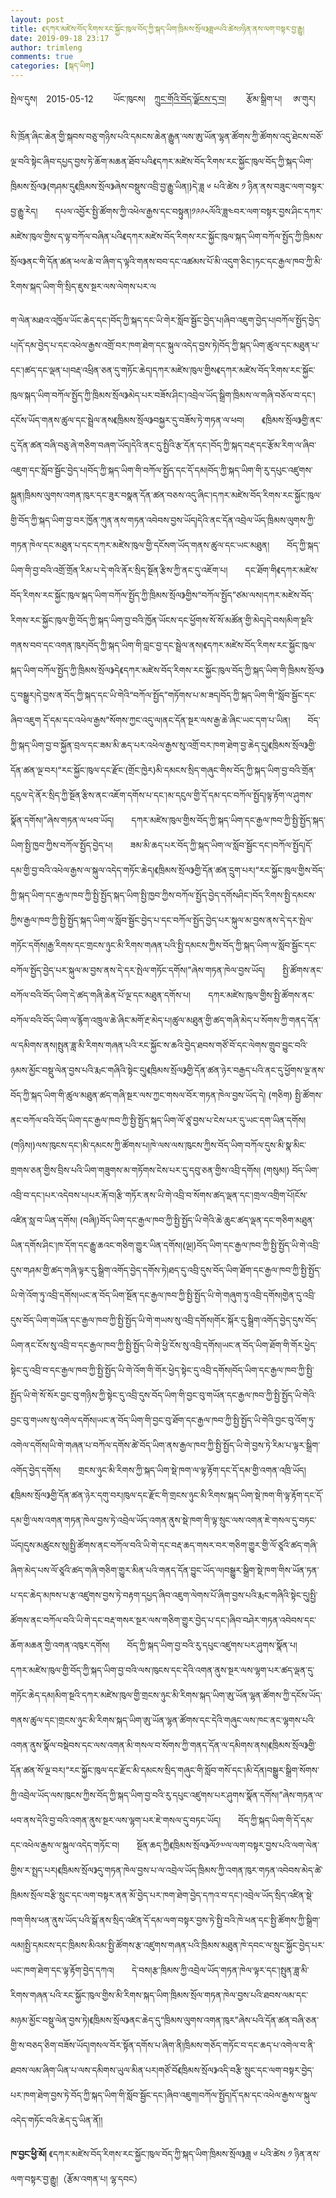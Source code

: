 ```yaml
---
layout: post
title: 《དཀར་མཛེས་བོད་རིགས་རང་སྐྱོང་ཁུལ་བོད་ཀྱི་སྐད་ཡིག་ཁྲིམས་སྲོལ》ཟླ༦པའི་ཚེས༡ཉིན་ནས་ལག་བསྟར་བྱ་རྒྱུ།
date: 2019-09-18 23:17
author: trimleng
comments: true
categories: [སྐད་ཡིག]
---
```

<!-- wp:paragraph -->
<p>

སྤེལ་དུས།　2015-05-12　　 ཡོང་ཁུངས།　<a href="http://tb.tibet.cn/">ཀྲུང་གོའི་བོད་ལྗོངས་དྲ་བ།</a>　　 རྩོམ་སྒྲིག་པ། 　ཨ་གུར། 　<br>སི་ཁྲོན་ཞིང་ཆེན་གྱི་སྐབས་བཅུ་གཉིས་པའི་དམངས་ཆེན་རྒྱུན་ལས་ཨུ་ཡོན་ལྷན་ཚོགས་ཀྱི་ཚོགས་འདུ་ཐེངས་བཅོ་ལྔ་བའི་སྟེང་ཞིབ་དཔྱད་བྱས་ཏེ་ཆོག་མཆན་ཐོབ་པའི《དཀར་མཛེས་བོད་རིགས་རང་སྐྱོང་ཁུལ་བོད་ཀྱི་སྐད་ཡིག་ཁྲིམས་སྲོལ》(གཤམ་དུ《ཁྲིམས་སྲོལ》ཞེས་བསྡུས་འབྲི་བྱ་རྒྱུ་ཡིན།)དེ་ཟླ ༦ པའི་ཚེས ༡ ཉིན་ནས་བཟུང་ལག་བསྟར་བྱ་རྒྱུ་རེད།　　དཔལ་འབྱོར་སྤྱི་ཚོགས་ཀྱི་འཕེལ་རྒྱས་དང་བསྟུན།༡༩༩༨ལོའི་ཟླ༤བར་ལག་བསྟར་བྱས་ཤིང་དཀར་མཛེས་ཁུལ་གྱིས་ད་ལྟ་བཀོལ་བཞིན་པའི《དཀར་མཛེས་བོད་རིགས་རང་སྐྱོང་ཁུལ་སྐད་ཡིག་བཀོལ་སྤྱོད་ཀྱི་ཁྲིམས་སྲོལ》ནང་གི་དོན་ཚན་ཕལ་ཆེ་བ་ཞིག་ད་ལྟའི་གནས་བབ་དང་འཚམས་པོ་མི་འདུག་ཅིང་།ཏང་དང་རྒྱལ་ཁབ་ཀྱི་མི་རིགས་སྐད་ཡིག་གི་སྲིད་ཇུས་སྔར་ལས་ལེགས་པར་ལ</p>
<!-- /wp:paragraph -->

<!-- wp:more -->
<!--more-->
<!-- /wp:more -->

<!-- wp:paragraph -->
<p>ག་ལེན་མཐའ་འཁྱོལ་ཡོང་ཆེད་དང་།བོད་ཀྱི་སྐད་དང་ཡི་གེར་སློབ་སྦྱོང་བྱེད་པ།ཞིབ་འཇུག་བྱེད་པ།བཀོལ་སྤྱོད་བྱེད་པ།དོ་དམ་བྱེད་པ་དང་འཕེལ་རྒྱས་འགྲོ་བར་ཁག་ཐེག་དང་སྐུལ་འདེད་བྱས་ཏེ།བོད་ཀྱི་སྐད་ཡིག་ཚུལ་དང་མཐུན་པ་དང་།ཚད་དང་ལྡན་པ།བརྡ་འཕྲིན་ཅན་དུ་གཏོང་ཆེད།དཀར་མཛེས་ཁུལ་གྱིས《དཀར་མཛེས་བོད་རིགས་རང་སྐྱོང་ཁུལ་སྐད་ཡིག་བཀོལ་སྤྱོད་ཀྱི་ཁྲིམས་སྲོལ》མེད་པར་བཟོས་ཤིང་།འབྲེལ་ཡོད་སྒྲིག་ཁྲིམས་ལ་གཞི་བཅོལ་བ་དང་།དངོས་ཡོད་གནས་ཚུལ་དང་སྦྲེལ་ནས《ཁྲིམས་སྲོལ》བསྐྱར་དུ་བཟོས་ཏེ་གཏན་ལ་ཕབ།　　《ཁྲིམས་སྲོལ》གྱི་ནང་དུ་དོན་ཚན་བཞི་བཅུ་ཞེ་གཅིག་བཞག་ཡོད།དེའི་ནང་དུ་སྤྱིའི་རྩ་དོན་དང་།བོད་ཀྱི་སྐད་བརྡ་དང་རྩོམ་རིག་ལ་ཞིབ་འཇུག་དང་སློབ་སྦྱོང་བྱེད་པ།བོད་ཀྱི་སྐད་ཡིག་གི་བཀོལ་སྤྱོད་དང་དོ་དམ།བོད་ཀྱི་སྐད་ཡིག་གི་རུ་དཔུང་འཛུགས་སྐྲུན།ཁྲིམས་ལུགས་འགན་ཁུར་དང་ཟུར་བསྣན་དོན་ཚན་བཅས་འདུ་ཞིང་།དཀར་མཛེས་བོད་རིགས་རང་སྐྱོང་ཁུལ་གྱི་བོད་ཀྱི་སྐད་ཡིག་བྱ་བར་ཁྱོན་ཀུན་ནས་གཏན་འབེབས་བྱས་ཡོད།དེའི་ནང་དོན་འབྲེལ་ཡོད་ཁྲིམས་ལུགས་ཀྱི་གཏན་ཁེལ་དང་མཐུན་པ་དང་དཀར་མཛེས་ཁུལ་གྱི་དངོསག་ཡོད་གནས་ཚུལ་དང་ཡང་མཐུན།　　བོད་ཀྱི་སྐད་ཡིག་གི་བྱ་བའི་འགྲོ་གྲོན་རིམ་པ་དེ་གའི་ནོར་སྲིད་སྔོན་རྩིས་ཀྱི་ནང་དུ་འཇོག་པ།　　དང་ཐོག་གི《དཀར་མཛེས་བོད་རིགས་རང་སྐྱོང་ཁུལ་སྐད་ཡིག་བཀོལ་སྤྱོད་ཀྱི་ཁྲིམས་སྲོལ》གྱིས“བཀོལ་སྤྱོད”ཙམ་ལས།དཀར་མཛེས་བོད་རིགས་རང་སྐྱོང་ཁུལ་གྱི་བོད་ཀྱི་སྐད་ཡིག་བྱ་བའི་ཁྱོན་ཡོངས་དང་ཕྱོགས་སོ་སོ་མཚོན་གྱི་མེད།དེ་བས།མིག་སྔའི་གནས་བབ་དང་འགན་ཁུར།བོད་ཀྱི་སྐད་ཡིག་གི་བླང་བྱ་དང་སྦྲེལ་ནས།《དཀར་མཛེས་བོད་རིགས་རང་སྐྱོང་ཁུལ་སྐད་ཡིག་བཀོལ་སྤྱོད་ཀྱི་ཁྲིམས་སྲོལ》དེ《དཀར་མཛེས་བོད་རིགས་རང་སྐྱོང་ཁུལ་བོད་ཀྱི་སྐད་ཡིག་གི་ཁྲིམས་སྲོལ》དུ་བསྒྱུར།དེ་བྱས་ན་བོད་ཀྱི་སྐད་དང་ཡི་གེའི“བཀོལ་སྤྱོད”གཏོགས་པ་མ་ཟད།བོད་ཀྱི་སྐད་ཡིག་གི“སློབ་སྦྱོང་དང་ཞིབ་འཇུག དོ་དམ་དང་འཕེལ་རྒྱས”སོགས་ཀྱང་འདུ་ལ།ནང་དོན་སྔར་ལས་རྒྱ་ཆེ་ཞིང་ཡང་དག་པ་ཡིན།　　བོད་ཀྱི་སྐད་ཡིག་བྱ་བ་སྐྱོན་བྲལ་དང་ཟམ་མི་ཆད་པར་འཕེལ་རྒྱས་སུ་འགྲོ་བར་ཁག་ཐེག་བྱ་ཆེད་དུ།《ཁྲིམས་སྲོལ》གྱི་དོན་ཚན་ལྔ་བར།“རང་སྐྱོང་ཁུལ་དང་རྫོང་(གྲོང་ཁྱེར)མི་དམངས་སྲིད་གཞུང་གིས་བོད་ཀྱི་སྐད་ཡིག་བྱ་བའི་གྲོན་དངུལ་དེ་ནོར་སྲིད་ཀྱི་སྔོན་རྩིས་ནང་འཇོག་དགོས་པ་དང་།མ་དངུལ་གྱི་དོ་དམ་དང་བཀོལ་སྤྱོད།ལྟ་རྟོག་ལ་ཤུགས་སྣོན་དགོས།”ཞེས་གཏན་ལ་ཕབ་ཡོད།　　དཀར་མཛེས་ཁུལ་གྱིས་བོད་ཀྱི་སྐད་ཡིག་དང་རྒྱལ་ཁབ་ཀྱི་སྤྱི་སྤྱོད་སྐད་ཡིག་སྤྱི་ཁྱབ་ཀྱིས་བཀོལ་སྤྱོད་བྱེད་པ།　　ཟམ་མི་ཆད་པར་བོད་ཀྱི་སྐད་ཡིག་ལ་སློབ་སྦྱོང་དང་།བཀོལ་སྤྱོད།དོ་དམ་གྱི་བྱ་བའི་འཕེལ་རྒྱས་ལ་སྐུལ་འདེད་གཏོང་ཆེད།《ཁྲིམས་སྲོལ》གྱི་དོན་ཚན་དྲུག་པར།“རང་སྐྱོང་ཁུལ་གྱིས་བོད་ཀྱི་སྐད་ཡིག་དང་རྒྱལ་ཁབ་ཀྱི་སྤྱི་སྤྱོད་སྐད་ཡིག་སྤྱི་ཁྱབ་ཀྱིས་བཀོལ་སྤྱོད་བྱེད་དགོསཤིང་།བོད་རིགས་སྤྱི་དམངས་ཀྱིས་རྒྱལ་ཁབ་ཀྱི་སྤྱི་སྤྱོད་སྐད་ཡིག་ལ་སློབ་སྦྱོང་བྱེད་པ་དང་བཀོལ་སྤྱོད་བྱེད་པར་སྐུལ་མ་བྱས་ནས་དེ་དར་སྤེལ་གཏོང་དགོས།རྒྱ་རིགས་དང་གྲངས་ཉུང་མི་རིགས་གཞན་པའི་སྤྱི་དམངས་ཀྱིས་བོད་ཀྱི་སྐད་ཡིག་ལ་སློབ་སྦྱོང་དང་བཀོལ་སྤྱོད་བྱེད་པར་སྐུལ་མ་བྱས་ནས་དེ་དར་སྤེལ་གཏོང་དགོས།”ཞེས་གཏན་ཁེལ་བྱས་ཡོད།　　སྤྱི་ཚོགས་ནང་བཀོལ་བའི་བོད་ཡིག་དེ་ཚད་གཞི་ཆེན་པོ་ལྔ་དང་མཐུན་དགོས་པ།　　དཀར་མཛེས་ཁུལ་གྱིས་སྤྱི་ཚོགས་ནང་བཀོལ་བའི་བོད་ཡིག་ལ་རྙོག་འཁྲུལ་ཆེ་ཞིང་མགོ་རྔ་མེད་པ།ཚུལ་མཐུན་གྱི་ཚད་གཞི་མེད་པ་སོགས་ཀྱི་གནད་དོན་ལ་དམིགས་ནས།སྤུན་ཟླ་མི་རིགས་གཞན་པའི་རང་སྐྱོང་ས་ཆའི་བྱེད་ཐབས་གཙོ་བོ་དང་ལེགས་གྲུབ་བྱུང་བའི་ཉམས་མྱོང་བསྡུ་ལེན་བྱས་པའི་རྨང་གཞིའི་སྟེང་དུ།《ཁྲིམས་སྲོལ》གྱི་དོན་ཚན་ཉེར་བརྒྱད་པའི་ནང་དུ་ཕྱོགས་ལྔ་ནས་བོད་ཀྱི་སྐད་ཡིག་གི་ཚུལ་མཐུན་ཚད་གཞི་སྔར་ལས་ཀྱང་གསལ་བོར་གཏན་ཁེལ་བྱས་ཡོད་དེ། (གཅིག) སྤྱི་ཚོགས་ནང་བཀོལ་བའི་བོད་ཡིག་དང་རྒྱལ་ཁབ་ཀྱི་སྤྱི་སྤྱོད་སྐད་ཡིག་ལོ་ཙཱ་བྱས་པ་ངེས་པར་དུ་ཡང་དག་ཡིན་དགོས། (གཉིས།)ལས་ཁུངས་དང་།མི་དམངས་ཀྱི་ཚོགས་པ།ཁེ་ལས་ལས་ཁུངས་ཀྱིས་བོད་ཡིག་བཀོལ་དུས་མི་སྣ་མིང་གྲགས་ཅན་གྱིས་བྲིས་པའི་ཡིག་གཟུགས་མ་གཏོགས་ངེས་པར་དུ་དབུ་ཅན་གྱིས་འབྲི་དགོས། (གསུམ།) བོད་ཡིག་འབྲི་བ་དང་།པར་འདེབས་པ།པར་རྐོ་བ།རྩི་གཏོར་ནས་ཡི་གེ་འབྲི་བ་སོགས་ཚད་ལྡན་དང་།གྲལ་འགྲིག་པོ།ངོས་འཛིན་སླ་བ་ཡིན་དགོས། (བཞི།)བོད་ཡིག་དང་རྒྱལ་ཁབ་ཀྱི་སྤྱི་སྤྱོད་ཡི་གེའི་ཆེ་ཆུང་ཚད་ལྡན་དང་གཅིག་མཐུན་ཡིན་དགོས་ཤིང་།ཁ་དོག་དང་རྒྱུ་ཆའང་གཅིག་གྱུར་ཡིན་དགོས།(ལྔ།)བོད་ཡིག་དང་རྒྱལ་ཁབ་ཀྱི་སྤྱི་སྤྱོད་ཡི་གེ་འབྲི་དུས་གཤམ་གྱི་ཚད་གཞི་ལྟར་དུ་སྒྲིག་འགོད་བྱེད་དགོས་ཏེ།ཐད་དུ་འབྲི་དུས་བོད་ཡིག་ཐོག་དང་རྒྱལ་ཁབ་ཀྱི་སྤྱི་སྤྱོད་ཡི་གེ་འོག་ཏུ་འབྲི་དགོས།ཡང་ན་བོད་ཡིག་སྔོན་དང་རྒྱལ་ཁབ་ཀྱི་སྤྱི་སྤྱོད་ཡི་གེ་གཞུག་ཏུ་འབྲི་དགོས།གྱེན་དུ་འབྲི་དུས་བོད་ཡིག་གཡོན་དང་རྒྱལ་ཁབ་ཀྱི་སྤྱི་སྤྱོད་ཡི་གེ་གཡས་སུ་འབྲི་དགོས།གོར་སྐོར་དུ་སྒྲིག་འགོད་བྱེད་དུས་བོད་ཡིག་ནང་ངོས་སུ་འབྲི་བ་དང་རྒྱལ་ཁབ་ཀྱི་སྤྱི་སྤྱོད་ཡི་གེ་ཕྱི་ངོས་སུ་འབྲི་དགོས།ཡང་ན་བོད་ཡིག་ཐོག་གི་གོར་ཕྱེད་སྟེང་དུ་འབྲི་བ་དང་རྒྱལ་ཁབ་ཀྱི་སྤྱི་སྤྱོད་ཡི་གེ་འོག་གི་གོར་ཕྱེད་སྟེང་དུ་འབྲི་དགོས།བོད་ཡིག་དང་རྒྱལ་ཁབ་ཀྱི་སྤྱི་སྤྱོད་ཡི་གེ་སོ་སོར་བྱང་བུ་གཉིས་ཀྱི་སྟེང་དུ་འབྲི་དུས་བོད་ཡིག་གི་བྱང་བུ་གཡོན་དང་རྒྱལ་ཁབ་ཀྱི་སྤྱི་སྤྱོད་ཡི་གེའི་བྱང་བུ་གཡས་སུ་འགེལ་དགོས།ཡང་ན་བོད་ཡིག་གི་བྱང་བུ་ཐོག་དང་རྒྱལ་ཁབ་ཀྱི་སྤྱི་སྤྱོད་ཡི་གེའི་བྱང་བུ་འོག་ཏུ་འགེལ་དགོས།ཡི་གེ་གཞན་པ་བཀོལ་དགོས་ཚེ་བོད་ཡིག་ནས་རྒྱལ་ཁབ་ཀྱི་སྤྱི་སྤྱོད་ཡི་གེ་བྱས་ཏེ་རིམ་པ་ལྟར་སྒྲིག་འགོད་བྱེད་དགོས།　　གྲངས་ཉུང་མི་རིགས་ཀྱི་སྐད་ཡིག་སྡེ་ཁག་ལ་ལྟ་རྟོག་དང་དོ་དམ་གྱི་འགན་འཁྲི་ཡོད།　　《ཁྲིམས་སྲོལ》གྱི་དོན་ཚན་ཉེར་དགུ་བར།ཁུལ་དང་རྫོང་གི་གྲངས་ཉུང་མི་རིགས་སྐད་ཡིག་སྡེ་ཁག་གི་ལྟ་རྟོག་དང་དོ་དམ་གྱི་ལས་འགན་གཏན་ཁེལ་བྱས་ཏེ་འབྲེལ་ཡོད་འགན་ནུས་སྡེ་ཁག་གི་ལྟ་སྲུང་ལས་འགན་ཇེ་གསལ་དུ་བཏང་ཡོད།དུས་མཚུངས་སུ།སྤྱི་ཚོགས་ནང་བཀོལ་བའི་ཡི་གེ་དང་བརྡ་ཆད་གསར་བར་གཅིག་གྱུར་གྱི་ལོ་ཙཱའི་ཚད་གཞི་ཞིག་མེད་པས་ལོ་ཙཱའི་ཚད་གཞི་གཅིག་གྱུར་མིན་པའི་གནད་དོན་བྱུང་ཡོད་ལ།བསྒྱུར་སྒྲིག་སྡེ་ཁག་གིས་ཡོན་ཏན་པ་དང་ཆེད་མཁས་པ་རྩ་འཛུགས་བྱས་ཏེ་བརྟག་དཔྱད་ཞིབ་འཇུག་ལེགས་པོ་ཞིག་བྱས་པའི་རྨང་གཞིའི་སྟེང་དུ།སྤྱི་ཚོགས་ནང་བཀོལ་བའི་ཡི་གེ་དང་བརྡ་གསར་སྔར་ལས་གཅིག་གྱུར་བྱེད་པ་དང་།ཞིབ་བཤེར་གཏན་འབེབས་དང་ཆོག་མཆན་གྱི་འགན་འཁུར་དགོས།　　བོད་ཀྱི་སྐད་ཡིག་བྱ་བའི་རུ་དཔུང་འཛུགས་པར་ཤུགས་སྣོན་པ།　　དཀར་མཛེས་ཁུལ་གྱི་བོད་ཀྱི་སྐད་ཡིག་བྱ་བའི་ལས་ཁུངས་དང་དེའི་འགན་ནུས་སྔར་ལས་ལྷག་པར་ཚད་ལྡན་དུ་གཏོང་ཆེད་དམ།མིག་སྔའི་དཀར་མཛེས་ཁུལ་གྱི་གྲངས་ཉུང་མི་རིགས་སྐད་ཡིག་ཨུ་ཡོན་ལྷན་ཚོགས་ཀྱི་དངོས་ཡོད་གནས་ཚུལ་དང་།གྲངས་ཉུང་མི་རིགས་སྐད་ཡིག་ཨུ་ཡོན་ལྷན་ཚོགས་དང་དེའི་གཞུང་ལས་ཁང་ནང་ལྷགས་པའི་འགན་ནུས་སྣོལ་བསྡེབས་དང་ལས་འགན་མི་གསལ་བ་སོགས་ཀྱི་གནད་དོན་ལ་དམིགས་ནས།《ཁྲིམས་སྲོལ》གྱི་དོན་ཚན་སོ་ལྔ་བར།“རང་སྐྱོང་ཁུལ་དང་རྫོང་མི་དམངས་སྲིད་གཞུང་གི་སློབ་གསོ་དང་།མི་དོན།བསྒྱུར་སྒྲིག་སོགས་ཀྱི་འབྲེལ་ཡོད་ལས་ཁུངས་ཀྱིས་བོད་ཀྱི་སྐད་ཡིག་བྱ་བའི་རུ་དཔུང་འཛུགས་པར་ཤུགས་སྣོན་དགོས།”ཞེས་གཏན་ལ་ཕབ་ནས་དེའི་བྱ་བའི་འགན་ནུས་སྔར་ལས་ལྷག་པར་ཇེ་གསལ་དུ་བཏང་ཡོད།　　བོད་ཀྱི་སྐད་ཡིག་གི་དོ་དམ་དང་འཕེལ་རྒྱས་ལ་སྐུལ་འདེད་གཏོང་བ།　　སྔོན་ཆད་ཀྱི《ཁྲིམས་སྲོལ》ལོ༡༧ལ་ལག་བསྟར་བྱས་པའི་ལག་ལེན་གྱིས་ར་སྤྲད་པར།《ཁྲིམས་སྲོལ》དུ་གཏན་ཁེལ་བྱས་པ་ལ་འབྲེལ་ཡོད་ཁྲིམས་ཀྱི་འགན་ཁུར་གཏན་འབེབས་མེད་ཚེ་ཁྲིམས་སྲོལ་བརྩི་སྲུང་དང་ལག་བསྟར་ནན་མོ་བྱེད་པར་ཁག་ཐེག་བྱེད་དཀའ་བ་དང་།འབྲེལ་ཡོད་སྲིད་འཛིན་སྡེ་ཁག་གིས་ཕན་ནུས་ཡོད་པའི་སྒོ་ནས་སྲིད་འཛིན་དོ་དམ་ལག་བསྟར་བྱས་ཏེ་སྤྱི་བའི་ཁེ་ཕན་དང་སྤྱི་ཚོགས་ཀྱི་སྒྲིག་ལམ།སྤྱི་དམངས་དང་ཁྲིམས་མིའམ་སྤྱི་ཚོགས་རྩ་འཛུགས་གཞན་པའི་ཁྲིམས་མཐུན་ཁེ་དབང་ལ་སྲུང་སྐྱོང་བྱེད་པར་ཡང་ཁག་ཐེག་དང་ལྟ་རྟོག་བྱེད་དཀའ།　　དེ་བས།རྩ་ཁྲིམས་ཀྱི་འབྲེལ་ཡོད་གཏན་ཁེལ་ལྟར་དང་།སྤུན་ཟླ་མི་རིགས་གཞན་པའི་རང་སྐྱོང་ཁུལ་གྱིས་མི་རིགས་སྐད་ཡིག་ཁྲིམས་སྲོལ་གཏན་ཁེལ་བྱས་པའི་ཐབས་ལམ་དང་མཉམ་མྱོང་བསྡུ་ལེན་བྱས་ཏེ།《ཁྲིམས་སྲོལ》ནང་ཆེད་དུ“ཁྲིམས་ལུགས་འགན་ཁུར”ཞེས་པའི་དོན་ཚན་བཞི་ཅན་གྱི་ས་བཅད་ཅིག་བཟོས་ཡོད།གསལ་བོར་སྟོན་དགོས་པ་ཞིག་ནི།ཁྲིམས་གཅོད་གཏོང་བ་དང་ཆད་པ་འགེལ་བ་ནི་ཐབས་ལམ་ཞིག་ཡིན་པ་ལས་དམིགས་ཡུལ་མིན་པར།གཙོ་བོ《ཁྲིམས་སྲོལ》འདི་བརྩི་སྲུང་དང་ལག་བསྟར་བྱེད་པར་ཁག་ཐེག་བྱས་ཏེ་བོད་ཀྱི་སྐད་ཡིག་གི་སློབ་སྦྱོང་དང་།ཞིབ་འཇུག།བཀོལ་སྤྱོད།དོ་དམ་དང་འཕེལ་རྒྱས་ལ་སྐུལ་འདེད་གཏོང་བའི་ཆེད་དུ་ཡིན་ནོ།།　　</p>
<!-- /wp:paragraph -->

<!-- wp:paragraph -->
<p><strong>ཁ་བྱང་ཕྱི་མོ།</strong> 《དཀར་མཛེས་བོད་རིགས་རང་སྐྱོང་ཁུལ་བོད་ཀྱི་སྐད་ཡིག་ཁྲིམས་སྲོལ》ཟླ ༦ པའི་ཚེས ༡ ཉིན་ནས་ལག་བསྟར་བྱ་རྒྱུ།（རྩོམ་འགན་པ། ལྷ་དབང） </p>
<!-- /wp:paragraph -->
